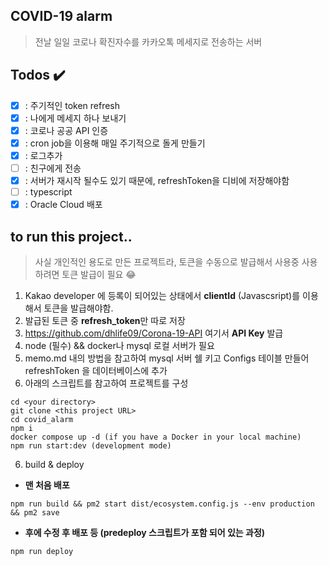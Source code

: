 ## COVID-19 alarm

> 전날 일일 코로나 확진자수를 카카오톡 메세지로 전송하는 서버

## Todos ✔️

- [x] : 주기적인 token refresh
- [x] : 나에게 메세지 하나 보내기
- [x] : 코로나 공공 API 인증
- [x] : cron job을 이용해 매일 주기적으로 돌게 만들기
- [x] : 로그추가
- [ ] : 친구에게 전송
- [x] : 서버가 재시작 될수도 있기 때문에, refreshToken을 디비에 저장해야함
- [ ] : typescript
- [x] : Oracle Cloud 배포

## to run this project..

> 사실 개인적인 용도로 만든 프로젝트라, 토큰을 수동으로 발급해서 사용중 사용하려면 토큰 발급이 필요 😂

1. Kakao developer 에 등록이 되어있는 상태에서 **clientId** (Javascsript)를 이용해서 토큰을 발급해야함.
2. 발급된 토큰 중 **refresh_token**만 따로 저장
3. https://github.com/dhlife09/Corona-19-API 여기서 **API Key** 발급
4. node (필수) && docker나 mysql 로컬 서버가 필요
5. memo.md 내의 방법을 참고하여 mysql 서버 쉘 키고 Configs 테이블 만들어 refreshToken 을 데이터베이스에 추가
6. 아래의 스크립트를 참고하여 프로젝트를 구성

```shell
cd <your directory> 
git clone <this project URL>
cd covid_alarm
npm i
docker compose up -d (if you have a Docker in your local machine)
npm run start:dev (development mode)
```

6. build & deploy

- **맨 처음 배포**

```shell
npm run build && pm2 start dist/ecosystem.config.js --env production && pm2 save
```

- **후에 수정 후 배포 등 (predeploy 스크립트가 포함 되어 있는 과정)**

```shell
npm run deploy
```